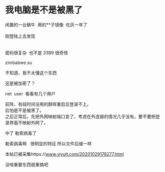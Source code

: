 # 我电脑是不是被黑了


闲置的一台蜗牛&nbsp;&nbsp;用的**子镜像&nbsp;&nbsp;吃灰一年了<br />
<br />
刚登陆上去发现 <br />
<br />
<img id="aimg_eDin1" onclick="zoom(this, this.src, 0, 0, 0)" class="zoom" src="https://s3.jpg.cm/2020/10/29/NCnpz.png" onmouseover="img_onmouseoverfunc(this)" onload="thumbImg(this)" border="0" alt="" /><br />
<img id="aimg_tnAKz" onclick="zoom(this, this.src, 0, 0, 0)" class="zoom" src="https://s3.jpg.cm/2020/10/29/NC5au.png" onmouseover="img_onmouseoverfunc(this)" onload="thumbImg(this)" border="0" alt="" /><br />
<br />
密码很复杂&nbsp;&nbsp;也不是 3389 很奇怪&nbsp; &nbsp;

zimbabwe.su&nbsp;&nbsp;

不知道，我不太懂这个东西

<img src="static/image/smiley/default/sweat.gif" smilieid="10" border="0" alt="" />这是被加密了？

net&nbsp;&nbsp;user&nbsp;&nbsp;看看有几个用户<img src="static/image/smiley/default/lol.gif" smilieid="12" border="0" alt="" />

前阵，有段时间没用的群晖重启后登录不上。<br />
后怕是不是被黑了。<br />
之后正常后，先把外网映射端口变了，考虑在外连接的情况几乎没有。要不要把登录界面不映射外网了。

中了 勒索病毒了

勒索病毒啊&nbsp; &nbsp;很明显的特征 所以文件后缀一样

本帖已被采集https://www.yiyult.com/20201029178277.html<img src="static/image/smiley/default/lol.gif" smilieid="12" border="0" alt="" />

没啥重要东西就重搞吧<img id="aimg_cgSRz" onclick="zoom(this, this.src, 0, 0, 0)" class="zoom" src="https://cdn.jsdelivr.net/gh/hishis/forum-master/public/images/patch.gif" onmouseover="img_onmouseoverfunc(this)" onload="thumbImg(this)" border="0" alt="" />
